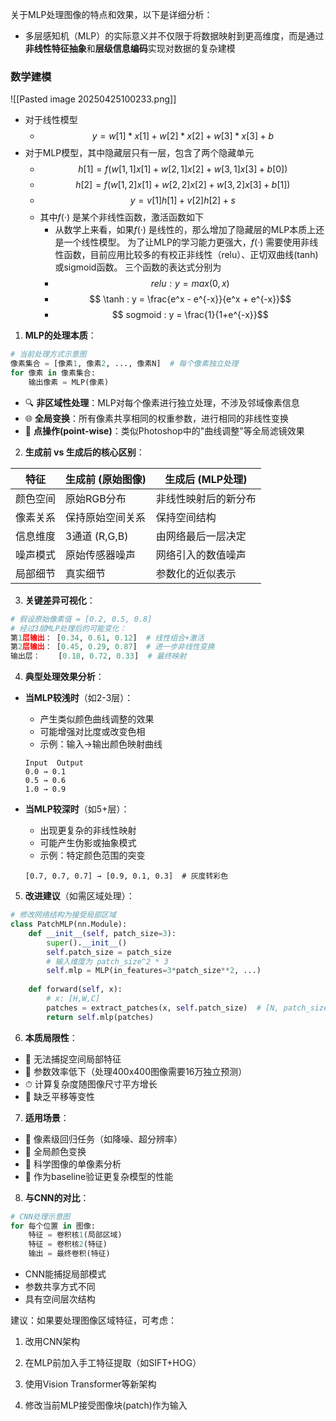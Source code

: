 关于MLP处理图像的特点和效果，以下是详细分析：
* 多层感知机（MLP）的实际意义并不仅限于将数据映射到更高维度，而是通过​**​非线性特征抽象​**​和​**​层级信息编码​**​实现对数据的复杂建模

### 数学建模
![[Pasted image 20250425100233.png]]

* 对于线性模型
    * $$ y = w[1]*x[1] + w[2]*x[2]+w[3]*x[3] + b$$
*  对于MLP模型，其中隐藏层只有一层，包含了两个隐藏单元
    *  $$ h[1]=f(w[1, 1]x[1] + w[2, 1]x[2] + w[3, 1]x[3]+b[0]) $$
    * $$ h[2]=f(w[1,2]x[1]+w[2,2]x[2]+w[3,2]x[3]+b[1])$$
    * $$ y=v[1]h[1]+v[2]h[2]+s$$
    * 其中$f(·)$ 是某个非线性函数，激活函数如下
        *  从数学上来看，如果$f(·)$ 是线性的，那么增加了隐藏层的MLP本质上还是一个线性模型。 为了让MLP的学习能力更强大，$f(·)$ 需要使用非线性函数，目前应用比较多的有校正非线性（relu）、正切双曲线(tanh)或sigmoid函数。 三个函数的表达式分别为
        * $$ relu : y=max(0,x) $$ 
        * $$ \tanh : y = \frac{e^x - e^{-x}}{e^x + e^{-x}}$$
        * $$ sogmoid : y =  \frac{1}{1+e^{-x}}$$
1. **MLP的处理本质**：
```python
# 当前处理方式示意图
像素集合 = [像素1, 像素2, ..., 像素N]  # 每个像素独立处理
for 像素 in 像素集合:
    输出像素 = MLP(像素)
```

- 🔍 **非区域性处理**：MLP对每个像素进行独立处理，不涉及邻域像素信息
- 🌐 **全局变换**：所有像素共享相同的权重参数，进行相同的非线性变换
- 🧩 **点操作(point-wise)**：类似Photoshop中的"曲线调整"等全局滤镜效果

2. **生成前 vs 生成后的核心区别**：

| 特征            | 生成前 (原始图像)         | 生成后 (MLP处理)          |
|-----------------|--------------------------|--------------------------|
| 颜色空间        | 原始RGB分布              | 非线性映射后的新分布      |
| 像素关系        | 保持原始空间关系          | 保持空间结构              |
| 信息维度        | 3通道 (R,G,B)            | 由网络最后一层决定        |
| 噪声模式        | 原始传感器噪声            | 网络引入的数值噪声        |
| 局部细节        | 真实细节                  | 参数化的近似表示          |

3. **关键差异可视化**：
```python
# 假设原始像素值 = [0.2, 0.5, 0.8]
# 经过3层MLP处理后的可能变化：
第1层输出： [0.34, 0.61, 0.12]  # 线性组合+激活
第2层输出： [0.45, 0.29, 0.87]  # 进一步非线性变换
输出层：    [0.18, 0.72, 0.33]  # 最终映射
```

4. **典型处理效果分析**：
- **当MLP较浅时**（如2-3层）：
  - 产生类似颜色曲线调整的效果
  - 可能增强对比度或改变色相
  - 示例：输入→输出颜色映射曲线
  ```
  Input  Output
  0.0 → 0.1
  0.5 → 0.6
  1.0 → 0.9
  ```

- **当MLP较深时**（如5+层）：
  - 出现更复杂的非线性映射
  - 可能产生伪影或抽象模式
  - 示例：特定颜色范围的突变
  ```
  [0.7, 0.7, 0.7] → [0.9, 0.1, 0.3]  # 灰度转彩色
  ```

5. **改进建议**（如需区域处理）：
```python
# 修改网络结构为接受局部区域
class PatchMLP(nn.Module):
    def __init__(self, patch_size=3):
        super().__init__()
        self.patch_size = patch_size
        # 输入维度为 patch_size^2 * 3
        self.mlp = MLP(in_features=3*patch_size**2, ...)
    
    def forward(self, x):
        # x: [H,W,C]
        patches = extract_patches(x, self.patch_size)  # [N, patch_size^2*3]
        return self.mlp(patches)
```

6. **本质局限性**：
- 🚫 无法捕捉空间局部特征
- 🔄 参数效率低下（处理400x400图像需要16万独立预测）
- ⏱ 计算复杂度随图像尺寸平方增长
- 🌌 缺乏平移等变性

7. **适用场景**：
- 🔢 像素级回归任务（如降噪、超分辨率）
- 🎨 全局颜色变换
- 🔬 科学图像的单像素分析
- 🧪 作为baseline验证更复杂模型的性能

8. **与CNN的对比**：
```python
# CNN处理示意图
for 每个位置 in 图像:
    特征 = 卷积核1(局部区域)
    特征 = 卷积核2(特征)
    输出 = 最终卷积(特征)
```
- CNN能捕捉局部模式
- 参数共享方式不同
- 具有空间层次结构

建议：如果要处理图像区域特征，可考虑：
1. 改用CNN架构
2. 在MLP前加入手工特征提取（如SIFT+HOG）

3. 使用Vision Transformer等新架构
4. 修改当前MLP接受图像块(patch)作为输入
